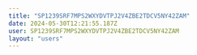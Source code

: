 ```yaml
---
title: "SP1239SRF7MPS2WXYDVTPJ2V4ZBE2TDCV5NY42ZAM"
date: 2024-05-30T12:21:55.187Z
user: SP1239SRF7MPS2WXYDVTPJ2V4ZBE2TDCV5NY42ZAM
layout: "users"
---
```

    